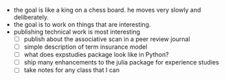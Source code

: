 * the goal is like a king on a chess board. he moves very slowly and deliberately.
* the goal is to work on things that are interesting.
* publishing technical work is most interesting
   * [ ] publish about the associative scan in a peer review journal
   * [ ] simple description of term insurance model
   * [ ] what does expstudies package look like in Python?
   * [ ] ship many enhancements to the julia package for experience studies
   * [ ] take notes for any class that I can
